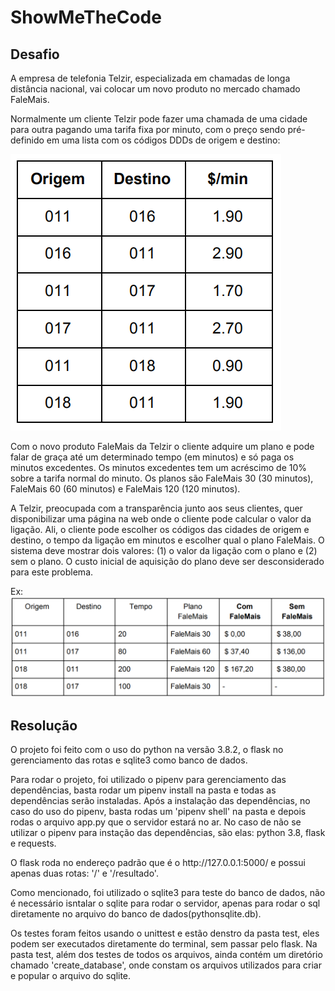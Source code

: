 # ShowMeTheCode

## Desafio

A empresa de telefonia Telzir, especializada em chamadas de longa distância nacional, vai colocar um novo produto no mercado chamado FaleMais.

Normalmente um cliente Telzir pode fazer uma chamada de uma cidade para outra pagando uma tarifa fixa por minuto, com o preço sendo pré-definido em uma lista com os códigos DDDs de origem e destino:

![ligacoes](readme_files/preco_ligacoes.png "Preço Ligações")

Com o novo produto FaleMais da Telzir o cliente adquire um plano e pode falar de graça até um determinado tempo (em minutos) e só paga os minutos excedentes. Os minutos excedentes tem um acréscimo de 10% sobre a tarifa normal do minuto. Os planos são FaleMais 30 (30 minutos), FaleMais 60 (60 minutos) e FaleMais 120 (120 minutos).

A Telzir, preocupada com a transparência junto aos seus clientes, quer disponibilizar uma página na web onde o cliente pode calcular o valor da ligação. Ali, o cliente pode escolher os códigos das cidades de origem e destino, o tempo da ligação em minutos e escolher qual o plano FaleMais. O sistema deve mostrar dois valores: (1) o valor da ligação com o plano e (2) sem o plano. O custo inicial de aquisição do plano deve ser desconsiderado para este problema.

Ex:
![planos](readme_files/planos.png "Planos")

## Resolução

<p>O projeto foi feito com o uso do python na versão 3.8.2, o flask no gerenciamento das rotas e sqlite3 como banco de dados.</p>
<p>Para rodar o projeto, foi utilizado o pipenv para gerenciamento das dependências, basta rodar um pipenv install na pasta e todas as dependências serão instaladas. Após a instalação das dependências, no caso do uso do pipenv, basta rodas um 'pipenv shell' na pasta e depois rodas o arquivo app.py que o servidor estará no ar. No caso de não se utilizar o pipenv para instação das dependências, são elas: python 3.8, flask e requests. </p>
<p>O flask roda no endereço padrão que é o http://127.0.0.1:5000/ e possui apenas duas rotas: '/' e '/resultado'.</p>
<p>Como mencionado, foi utilizado o sqlite3 para teste do banco de dados, não é necessário isntalar o sqlite para rodar o servidor, apenas para rodar o sql diretamente no arquivo do banco de dados(pythonsqlite.db).</p>
<p>Os testes foram feitos usando o unittest e estão denstro da pasta test, eles podem ser executados diretamente do terminal, sem passar pelo flask. Na pasta test, além dos testes de todos os arquivos, ainda contém um diretório chamado 'create_database', onde constam os arquivos utilizados para criar e popular o arquivo do sqlite.</p>
